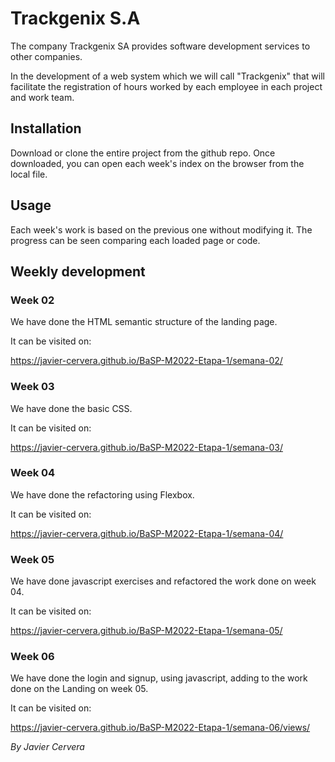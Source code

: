 # Trackgenix S.A
The company Trackgenix SA provides software development services to other companies.

In the development of a web system which we will call "Trackgenix" that will facilitate the
registration of hours worked by each employee in each project and work team.

## Installation
Download or clone the entire project from the github repo. Once downloaded, you can open each week's index on the
 browser from the local file.

## Usage
Each week's work is based on the previous one without modifying it. The progress can be seen comparing each loaded page
 or code.

## Weekly development

### Week 02
We have done the HTML semantic structure of the landing page.

It can be visited on:

https://javier-cervera.github.io/BaSP-M2022-Etapa-1/semana-02/

### Week 03
We have done the basic CSS.

It can be visited on:

https://javier-cervera.github.io/BaSP-M2022-Etapa-1/semana-03/

### Week 04
We have done the refactoring using Flexbox.

It can be visited on:

https://javier-cervera.github.io/BaSP-M2022-Etapa-1/semana-04/

### Week 05

We have done javascript exercises and refactored the work done on week 04.

It can be visited on:

https://javier-cervera.github.io/BaSP-M2022-Etapa-1/semana-05/

### Week 06

We have done the login and signup, using javascript, adding to the work done on the Landing on week 05.

It can be visited on:

https://javier-cervera.github.io/BaSP-M2022-Etapa-1/semana-06/views/

_By Javier Cervera_